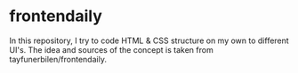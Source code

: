 # frontendaily
In this repository, I try to code HTML &amp; CSS structure on my own to different UI's. The idea and sources of the concept is taken from tayfunerbilen/frontendaily.
